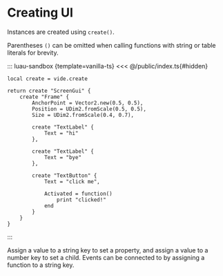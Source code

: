 # Creating UI

Instances are created using `create()`.

Parentheses `()` can be omitted when calling functions with string or
table literals for brevity.

::: luau-sandbox {template=vanilla-ts}
<<< @/public/index.ts{#hidden}

```luau /app.luau [active]
local create = vide.create

return create "ScreenGui" {
    create "Frame" {
        AnchorPoint = Vector2.new(0.5, 0.5),
        Position = UDim2.fromScale(0.5, 0.5),
        Size = UDim2.fromScale(0.4, 0.7),

        create "TextLabel" {
            Text = "hi"
        },

        create "TextLabel" {
            Text = "bye"
        },

        create "TextButton" {
            Text = "click me",

            Activated = function()
                print "clicked!"
            end
        }
    }
}
```
:::

Assign a value to a string key to set a property, and assign a value to a
number key to set a child. Events can be connected to by assigning a function
to a string key.
